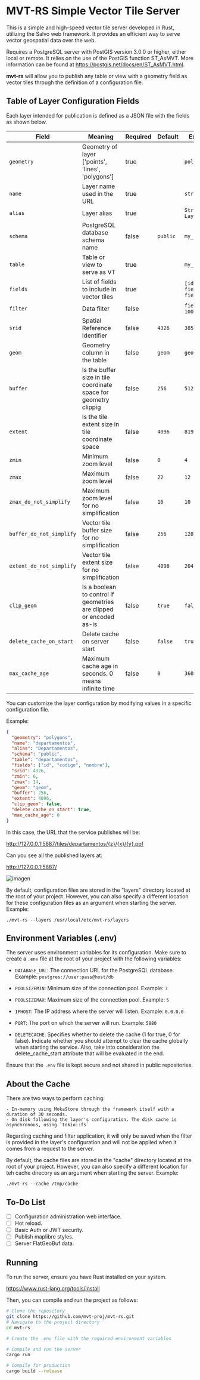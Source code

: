 # MVT-RS Simple Vector Tile Server

This is a simple and high-speed vector tile server developed in Rust, utilizing the Salvo web framework. It provides an efficient way to serve vector geospatial data over the web.

Requires a PostgreSQL server with PostGIS version 3.0.0 or higher, either local or remote. It relies on the use of the PostGIS function ST_AsMVT. More information can be found at https://postgis.net/docs/en/ST_AsMVT.html.

**mvt-rs** will allow you to publish any table or view with a geometry field as vector tiles through the definition of a configuration file.


## Table of Layer Configuration Fields

Each layer intended for publication is defined as a JSON file with the fields as shown below. 

| Field                     | Meaning                                | Required | Default  | Example                |
|---------------------------|----------------------------------------|----------|----------|------------------------|
| `geometry`                | Geometry of layer ['points', 'lines', 'polygons'] | true   |          | `polygons`              |
| `name`                    | Layer name used in the URL              | true   |          | `streets`              |
| `alias`                   | Layer alias                             | true   |          | `Street Layer`         |
| `schema`                  | PostgreSQL database schema name         | false  | `public` | `my_schema`            |
| `table`                   | Table or view to serve as VT            | true   |          | `my_table`             |
| `fields`                  | List of fields to include in vector tiles | true |          | `[id, field1, field2]` |
| `filter`                  | Data filter                             | false  |          | `field1 > 100`         |
| `srid`                    | Spatial Reference Identifier             | false  | `4326`   | `3857`                 |
| `geom`                    | Geometry column in the table            | false  | `geom`   | `geom_column`          |
| `buffer`                  | Is the buffer size in tile coordinate space for geometry clippig | false | `256` | `512`                  |
| `extent`                  | Is the tile extent size in tile coordinate space                  | false | `4096` | `8192`                 |
| `zmin`                    | Minimum zoom level                       | false  | `0`      | `4`                    |
| `zmax`                    | Maximum zoom level                       | false  | `22`     | `12`                   |
| `zmax_do_not_simplify`    | Maximum zoom level for no simplification | false | `16`     | `10`                   |
| `buffer_do_not_simplify`  | Vector tile buffer size for no simplification | false | `256` | `128`                  |
| `extent_do_not_simplify`  | Vector tile extent size for no simplification | false | `4096` | `2048`                 |
| `clip_geom`               | Is a boolean to control if geometries are clipped or encoded as-is | false | `true` | `false`                |
| `delete_cache_on_start`   | Delete cache on server start            | false  | `false` | `true`                 |
| `max_cache_age`           | Maximum cache age in seconds. 0 means infinite time | false | `0` | `3600`                 |




You can customize the layer configuration by modifying values in a specific configuration file.

Example:

```json
{
  "geometry": "polygons",
  "name": "departamentos",
  "alias": "Departamentos",
  "schema": "public",
  "table": "departamentos",
  "fields": ["id", "codigo", "nombre"],
  "srid": 4326,
  "zmin": 6,
  "zmax": 14,
  "geom": "geom",
  "buffer": 256,
  "extent": 4096,
  "clip_geom": false,
  "delete_cache_on_start": true,
  "max_cache_age": 0
}
```

In this case, the URL that the service publishes will be:

http://127.0.0.1:5887/tiles/departamentos/{z}/{x}/{y}.pbf


Can you see all the published layers at:

http://127.0.0.1:5887/

![imagen](https://github.com/mvt-proj/mvt-rs/assets/5981345/a4f0be92-873c-4e6f-ba69-3a74bd4f37c7)

By default, configuration files are stored in the "layers" directory located at the root of your project. However, you can also specify a different location for these configuration files as an argument when starting the server. Example:

`./mvt-rs --layers /usr/local/etc/mvt-rs/layers`



## Environment Variables (.env)

The server uses environment variables for its configuration. Make sure to create a `.env` file at the root of your project with the following variables:

- `DATABASE_URL`: The connection URL for the PostgreSQL database.
  Example: `postgres://user:pass@host/db`

- `POOLSIZEMIN`: Minimum size of the connection pool. Example: `3`

- `POOLSIZEMAX`: Maximum size of the connection pool. Example: `5`

- `IPHOST`: The IP address where the server will listen. Example: `0.0.0.0`

- `PORT`: The port on which the server will run. Example: `5880`

- `DELETECACHE`:  Specifies whether to delete the cache (1 for true, 0 for false). Indicate whether you should attempt to clear the cache globally when starting the service. Also, take into consideration the delete_cache_start attribute that will be evaluated in the end.

Ensure that the `.env` file is kept secure and not shared in public repositories.


## About the Cache

There are two ways to perform caching:

    - In-memory using MokaStore through the framework itself with a duration of 30 seconds.
    - On disk following the layer's configuration. The disk cache is asynchronous, using `tokio::fs`

Regarding caching and filter application, it will only be saved when the filter is provided in the layer's configuration and will not be applied when it comes from a request to the server.

By default, the cache files are stored in the "cache" directory located at the root of your project. However, you can also specify a different location for teh cache direcory as an argument when starting the server. Example:

`./mvt-rs --cache /tmp/cache`

## To-Do List

- [ ] Configuration administration web interface.
- [ ] Hot reload.
- [ ] Basic Auth or JWT security.
- [ ] Publish maplibre styles.
- [ ] Server FlatGeoBuf data.

## Running

To run the server, ensure you have Rust installed on your system.

https://www.rust-lang.org/tools/install


Then, you can compile and run the project as follows:

```sh
# Clone the repository
git clone https://github.com/mvt-proj/mvt-rs.git
# Navigate to the project directory
cd mvt-rs

# Create the .env file with the required environment variables

# Compile and run the server
cargo run

# Compile for production
cargo build --release
